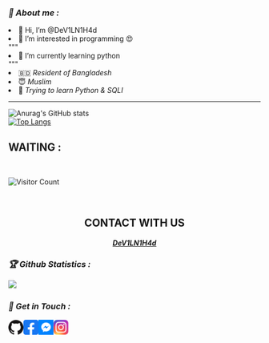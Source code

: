 <h3><b><i>🤠 About me :</i></b></h3>
<li> 👋 Hi, I’m @DeV1LN1H4d</i></li>
<li> 👀 I’m interested in programming 😍</i></li>
"""<li> 🌱 I’m currently learning python</i></li>"""
<li> 🇧🇩 <i>Resident of Bangladesh</i></li>
<li> 😇 <i>Muslim</i></li>
<li> 🐍 <i>Trying to learn Python & SQLI</i></li>

******************************************

![Anurag's GitHub stats](https://github-readme-stats.vercel.app/api?username=DeV1LN1H4d&show_icons=true&theme=radical)
<br>
[![Top Langs](https://github-readme-stats.vercel.app/api/top-langs/?username=DeV1LN1H4d&layout=compact)](https://github.com/DeV1LN1H4d)
<br>
## WAITING :

<br>

![Visitor Count](https://profile-counter.glitch.me/DeV1LN1H4d/count.svg)


<br>
<div align="center">
<h2>CONTACT WITH US</h2>

<h4><i><b><a href ="https://www.facebook.com/Devilnihad/">DeV1LN1H4d</a></b></i></h4>
</div>

<h3><b><i>🏆 Github Statistics :</i></b></h3>
<a href="https://github.com/DeV1LN1H4d"><img width=550 src="https://github-profile-trophy.vercel.app/?username=DeV1LN1H4d&theme=dracula&no-frame=true&title=Followers,Stars,Commit,Repository,Issues"/></a>

<h3><b><i>📡 Get in Touch :</i></b></h3>
<a href="https://github.com/Dev1LN1h4d"><img align="left" title="Github" alt="Github" width="30px" src="Dn/github.png" /></a>
<a href="https://fb.com/devilnihad"><img align="left" title="Facebook" alt="Facebook" width="30px" src="Dn/facebook.png" /></a>
<a href="https://m.me/devilnihad"><img align="left" title="Messenger" alt="Messenger" width="30px" src="Dn/messenger.png" /></a>
<a href="https://www.instagram.com/"><img align="left" title="Instagram" alt="Instagram" width="30px" src="Dn/instagram.png" /></a>
